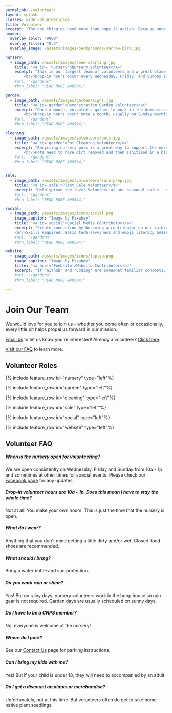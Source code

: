 ```yaml
---
permalink: /volunteer/
layout: splash
classes: wide volunteer-page
title: Volunteer 
excerpt: "The one thing we need more than hope is action. Because once we start to act, hope is everywhere - Greta Thunberg"
header:
  overlay_color: "#000"
  overlay_filter: "0.5"
  overlay_image: /assets/images/backgrounds/yarrow-bird.jpg

nursery:
  - image_path: /assets/images/seed-starting.jpg 
    title: "<a id= 'nursery'>Nursery Volunteer</a>" 
    excerpt: "This is our largest team of volunteers and a great place to get started. Nursery volunteers assist in all aspects of growing native plants - from seed collection to nurturing healthy plants. All skill levels welcome!<br/>Beginner gardeners, this is an amazing hands-on learning opportunity. You'll never be mystified by the back of a seed packet again! &#128521;
        <br/>Drop-in hours occur every Wednesday, Friday, and Sunday 10a - 1p."
    #url: "/gardens" 
    #btn_label: "READ MORE &#8594;"

garden: 
  - image_path: /assets/images/garden/signs.jpg 
    title: "<a id='garden'>Demonstration Garden Volunteer</a>" 
    excerpt: "Once a month, volunteers gather to work in the demonstration garden. Weeding, planting, mulching and lively chatter ensue.
        <br/>Drop-in hours occur once a month, usually on Sunday mornings."
    #url: "/gardens" 
    #btn_label: "READ MORE &#8594;"

cleaning: 
  - image_path: /assets/images/volunteers/pots.jpg 
    title: "<a id='garden'>Pot Cleaning Volunteer</a>" 
    excerpt: "Recycling nursery pots is a great way to support the nursery from home! This task helps us greatly reduce the amount of new plastic we use.
        <br/>Pots need to have dirt removed and then sanitized in a bleach solution. Let us know if you're interested and we will walk you through the process."
    #url: "/gardens" 
    #btn_label: "READ MORE &#8594;"


sale:
  - image_path: /assets/images/volunteers/sale-prep.jpg 
    title: "<a id='sale'>Plant Sale Volunteer</a>" 
    excerpt: "Help spread the love! Volunteer at our seasonal sales - occuring the first weekend in May and last weekend of September. There are a variety of tasks: cashier, tallying, set up, clean up, hospitality, etc."
    #url: "/gardens" 
    #btn_label: "READ MORE &#8594;"

social:
  - image_path: /assets/images/icons/social.png 
    image_caption: "Image by Pixabay"
    title: "<a id='social'>Social Media Contributor</a>" 
    excerpt: "Create connection by becoming a contributor on our <a href='https://www.facebook.com/northcoastcnpsnursery' target='_blank'>Facebook</a> and <a href='https://www.instagram.com/northcoastcnpsnursery' target='_blank'>Instagram</a> accounts. Ideal candidates would stop by the nursery once or twice a month to be able to share insight into nursery operations.
    <br/>Skills Required: Basic tech-savvyness and emoji literacy &#128540;"
    #url: "/gardens" 
    #btn_label: "READ MORE &#8594;"

website:
  - image_path: /assets/images/icons/laptop.png 
    image_caption: "Image by Pixabay"
    title: "<a href='#website'>Website Contributor</a>" 
    excerpt: "If 'Github' and 'Coding' are somewhat familiar concepts, come join us! You're a rare intersection of computer and plant nerd and we would love to make use of your talents. You would be joining our existing website development team." 
    #url: "/gardens" 
    #btn_label: "READ MORE &#8594;"

---
```

<h1>Join Our Team</h1>
<p>
We would love for you to join us - whether you come often or occasionally, every little bit helps propel us forward in our mission.
</p>
<p>
<a href = "mailto:northcoastcnps@gmail.com">Email us</a> <!--or <a href="/volunteer/form/">fill out this form</a>--> to let us know you're interested! Already a volunteer? <a href="/assets/images/icons/you-rock-meme.jpg" target="_blank">Click here</a>. 
</p>
<p><a href="#faq">Visit our FAQ</a> to learn more.</p>

<h2>Volunteer Roles</h2>

{% include feature_row id="nursery" type="left"%}

{% include feature_row id="garden" type="left"%}

{% include feature_row id="cleaning" type="left"%}

{% include feature_row id="sale" type="left"%}

{% include feature_row id="social" type="left"%}

{% include feature_row id="website" type="left"%}

<h2><a id="faq">Volunteer FAQ</a></h2>

<h5>When is the nursery open for volunteering?</h5>
<p>
We are open consistently on Wednesday, Friday and Sunday from 10a - 1p and sometimes at other times for special events. Please check our <a href="https://www.facebook.com/northcoastcnpsnursery">Facebook page</a> for any updates.
</p>

<!--
<h5>Do I need to sign up to volunteer for nursery or garden days?</h5>
<p> Please RSVP via email if it's your first time. Afterwards you can drop in whenever!
</p>
-->

<h5>
Drop-in volunteer hours are 10a - 1p. Does this mean I have to stay the whole time?
</h5>
<p>
Not at all! You make your own hours. This is just the time that the nursery is open.
</p>

<h5>
What do I wear?
</h5>
<p>
Anything that you don't mind getting a little dirty and/or wet. Closed-toed shoes are recommended.
</p>

<h5>
What should I bring?
</h5>
<p>
Bring a water bottle and sun protection.
</p>

<h5>
Do you work rain or shine?
</h5>
<p>
Yes! But on rainy days, nursery volunteers work in the hoop house so rain gear is not required. Garden days are usually scheduled on sunny days.
</p>

<h5>
Do I have to be a CNPS member?
</h5>
<p>
No, everyone is welcome at the nursery!
</p>

<h5>
Where do I park?
</h5>
<p>
See our <a href="/contact">Contact Us</a> page for parking instructions.
</p>

<h5>
Can I bring my kids with me?
</h5>
<p>
Yes! But if your child is under 18, they will need to accompanied by an adult.
</p>

<h5>
Do I get a discount on plants or merchandise?
</h5>
<p>
Unfortunately, not at this time. But volunteers often do get to take home native plant seedlings.
</p>
